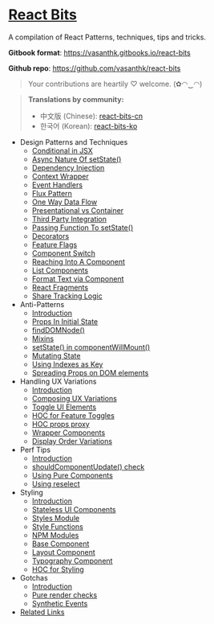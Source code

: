 # [React Bits](https://vasanthk.gitbooks.io/react-bits)

A compilation of React Patterns, techniques, tips and tricks.

**Gitbook format**: https://vasanthk.gitbooks.io/react-bits

**Github repo**: https://github.com/vasanthk/react-bits

> Your contributions are heartily ♡ welcome. (✿◠‿◠)

> **Translations by community:**
> - 中文版 (Chinese): [react-bits-cn](https://github.com/hateonion/react-bits-CN)
> - 한국어 (Korean): [react-bits-ko](https://github.com/rayleighko/react-bits-ko)


- Design Patterns and Techniques
  - [Conditional in JSX](./patterns/1.conditionals-in-jsx.md)
  - [Async Nature Of setState()](./patterns/2.async-nature-of-setState.md)
  - [Dependency Injection](./patterns/3.dependency-injection.md)
  - [Context Wrapper](./patterns/4.context-wrapper.md)
  - [Event Handlers](./patterns/5.event-handlers.md)
  - [Flux Pattern](./patterns/6.flux-pattern.md)
  - [One Way Data Flow](./patterns/7.one-way-data-flow.md)
  - [Presentational vs Container](./patterns/8.presentational-vs-container.md)
  - [Third Party Integration](./patterns/9.third-party-integration.md)
  - [Passing Function To setState()](./patterns/10.passing-function-to-setState.md)
  - [Decorators](./patterns/11.decorators.md)
  - [Feature Flags](./patterns/12.feature-flags-using-redux.md)
  - [Component Switch](./patterns/13.component-switch.md)
  - [Reaching Into A Component](./patterns/14.reaching-into-a-component.md)
  - [List Components](./patterns/15.list-components.md)
  - [Format Text via Component](./patterns/16.format-text-via-component.md)
  - [React Fragments](./patterns/17.react-fragments.md)
  - [Share Tracking Logic](./patterns/18.share-tracking-logic.md)
- Anti-Patterns
  - [Introduction](./anti-patterns/README.md)
  - [Props In Initial State](./anti-patterns/01.props-in-initial-state.md)
  - [findDOMNode()](./anti-patterns/02.findDOMNode.md)
  - [Mixins](./anti-patterns/03.mixins.md)
  - [setState() in componentWillMount()](./anti-patterns/04.setState-in-componentWillMount.md)
  - [Mutating State](./anti-patterns/05.mutating-state.md)
  - [Using Indexes as Key](./anti-patterns/06.using-indexes-as-key.md)
  - [Spreading Props on DOM elements](./anti-patterns/07.spreading-props-dom.md)
- Handling UX Variations
  - [Introduction](./ux-variations/README.md)
  - [Composing UX Variations](./ux-variations/01.composing-variations.md)
  - [Toggle UI Elements](./ux-variations/02.toggle-ui-elements.md)
  - [HOC for Feature Toggles](./ux-variations/03.HOC-feature-toggles.md)
  - [HOC props proxy](./ux-variations/04.HOC-props-proxy.md)
  - [Wrapper Components](./ux-variations/05.wrapper-components.md)
  - [Display Order Variations](./ux-variations/06.display-order-variations.md)
- Perf Tips
  - [Introduction](./perf-tips/README.md)
  - [shouldComponentUpdate() check](./perf-tips/01.shouldComponentUpdate-check.md)
  - [Using Pure Components](./perf-tips/02.pure-component.md)
  - [Using reselect](./perf-tips/03.reselect.md)
- Styling
  - [Introduction](./styling/README.md)
  - [Stateless UI Components](./styling/01.stateless-ui-components.md)
  - [Styles Module](./styling/02.styles-module.md)
  - [Style Functions](./styling/03.style-functions.md)
  - [NPM Modules](./styling/04.using-npm-modules.md)
  - [Base Component](./styling/05.base-component.md)
  - [Layout Component](./styling/06.layout-component.md)
  - [Typography Component](./styling/07.typography-component.md)
  - [HOC for Styling](./styling/08.HOC-for-styling.md)
- Gotchas
  - [Introduction](./gotchas/README.md)
  - [Pure render checks](./gotchas/01.pure-render-checks.md)
  - [Synthetic Events](./gotchas/02.synthetic-events.md)
- [Related Links](./READINGS.md)
